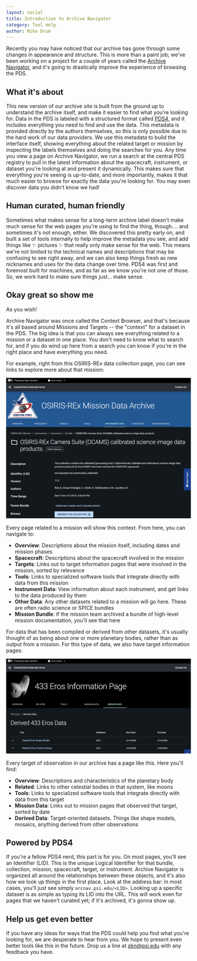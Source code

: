 ```yaml
---
layout: social
title: Introduction to Archive Navigator
category: Tool Help
author: Mike Drum
---
```


Recently you may have noticed that our archive has gone through some changes in appearance and structure. This is more than a paint job; we've been working on a project for a couple of years called the [Archive Navigator](https://arcnav.psi.edu), and it's going to drastically improve the experience of browsing the PDS. 

## What it's about

This new version of our archive site is built from the ground up to understand the archive itself, and make it easier to find what you're looking for. Data in the PDS is labeled with a structured format called [PDS4](https://pds.nasa.gov/datastandards/about/), and it includes everything you need to find and use the data. This metadata is provided directly by the authors themselves, so this is only possible due to the hard work of our data providers. We use this metadata to build the interface itself, showing everything about the related target or mission by inspecting the labels themselves and doing the searches for you. Any time you view a page on Archive Navigator, we run a search at the central PDS registry to pull in the latest information about the spacecraft, instrument, or dataset you're looking at and present it dynamically. This makes sure that everything you're seeing is up-to-date, and more importantly, makes it that much easier to browse for exactly the data you're looking for. You may even discover data you didn't know we had!

## Human curated, human friendly

Sometimes what makes sense for a long-term archive label doesn't make much sense for the web pages you're using to find the thing, though.... and sometimes it's not enough, either. We discovered this pretty early on, and built a set of tools internally to help improve the metadata you see, and add things like ✨ pictures ✨ that really only make sense for the web. This means we're not limited to the technical names and descriptions that may be confusing to see right away, and we can also keep things fresh as new nicknames and uses for the data change over time. PDS4 was first and foremost built for machines, and as far as we know you're not one of those. So, we work hard to make sure things just... make sense.

## Okay great so show me

As you wish! 

Archive Navigator was once called the Context Browser, and that's because it's all based around Missions and Targets -- the "context" for a dataset in the PDS. The big idea is that you can always see everything related to a mission or a dataset in one place. You don't need to know what to search for, and if you do wind up here from a search you can know if you're in the right place and have everything you need.

For example, right from this OSIRIS-REx data collection page, you can see links to explore more about that mission:

![Image of OSIRIS-REx data collection](images/social/OSIRIS-REx.png)

Every page related to a mission will show this context. From here, you can navigate to:
- **Overview**: Descriptions about the mission itself, including dates and mission phases
- **Spacecraft**: Descriptions about the spacecraft involved in the mission
- **Targets**: Links out to target information pages that were involved in the mission, sorted by relevance
- **Tools**: Links to specialized software tools that integrate directly with data from this mission
- **Instrument Data**: View information about each instrument, and get links to the data produced by them
- **Other Data**: Any other datasets related to a mission will go here. These are often radio science or SPICE bundles
- **Mission Bundle**: If the mission team archived a bundle of high-level mission documentation, you'll see that here

For data that has been compiled or derived from other datasets, it's usually thought of as being about one or more planetary bodies, rather than as output from a mission. For this type of data, we also have target information pages:

![Image of Eros data](images/social/Eros.png)

Every target of observation in our archive has a page like this. Here you'll find:
- **Overview**: Descriptions and characteristics of the planetary body
- **Related**: Links to other celestial bodies in that system, like moons
- **Tools**: Links to specialized software tools that integrate directly with data from this target
- **Mission Data**: Links out to mission pages that observed that target, sorted by date
- **Derived Data**: Target-oriented datasets. Things like shape models, mosaics, anything derived from other observations

## Powered by PDS4

If you're a fellow PDS4 nerd, this part is for you. On most pages, you'll see an Identifier (LID). This is the unique Logical Identifier for that bundle, collection, mission, spacecraft, target, or instrument. Archive Navigator is organized all around the relationships between these objects, and it's also how we look up things in the first place. Look at the address bar: in most cases, you'll just see simply `arcnav.psi.edu/<LID>`. Looking up a specific dataset is as simple as typing its LID into the URL. This will work even for pages that we haven't curated yet; if it's archived, it's gonna show up.

## Help us get even better

If you have any ideas for ways that the PDS could help you find what you're looking for, we are desperate to hear from you. We hope to present even better tools like this in the future. Drop us a line at [sbn@psi.edu](mailto:sbn@psi.edu) with any feedback you have.